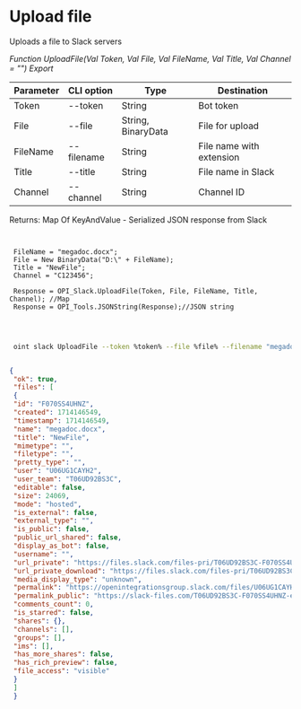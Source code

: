 ﻿---
sidebar_position: 2
---

# Upload file
 Uploads a file to Slack servers


*Function UploadFile(Val Token, Val File, Val FileName, Val Title, Val Channel = "") Export*

 | Parameter | CLI option | Type | Destination |
 |-|-|-|-|
 | Token | --token | String | Bot token |
 | File | --file | String, BinaryData | File for upload |
 | FileName | --filename | String | File name with extension |
 | Title | --title | String | File name in Slack |
 | Channel | --channel | String | Channel ID |

 
 Returns: Map Of KeyAndValue - Serialized JSON response from Slack

```bsl title="Code example"
	
 
 FileName = "megadoc.docx";
 File = New BinaryData("D:\" + FileName);
 Title = "NewFile";
 Channel = "C123456";
 
 Response = OPI_Slack.UploadFile(Token, File, FileName, Title, Channel); //Map
 Response = OPI_Tools.JSONString(Response);//JSON string
 
	
```

```sh title="CLI command example"
 
 oint slack UploadFile --token %token% --file %file% --filename "megadoc.docx" --title %title% --channel "C123456"

```


```json title="Result"

{
 "ok": true,
 "files": [
 {
 "id": "F070SS4UHNZ",
 "created": 1714146549,
 "timestamp": 1714146549,
 "name": "megadoc.docx",
 "title": "NewFile",
 "mimetype": "",
 "filetype": "",
 "pretty_type": "",
 "user": "U06UG1CAYH2",
 "user_team": "T06UD92BS3C",
 "editable": false,
 "size": 24069,
 "mode": "hosted",
 "is_external": false,
 "external_type": "",
 "is_public": false,
 "public_url_shared": false,
 "display_as_bot": false,
 "username": "",
 "url_private": "https://files.slack.com/files-pri/T06UD92BS3C-F070SS4UHNZ/megadoc.docx",
 "url_private_download": "https://files.slack.com/files-pri/T06UD92BS3C-F070SS4UHNZ/download/megadoc.docx",
 "media_display_type": "unknown",
 "permalink": "https://openintegrationsgroup.slack.com/files/U06UG1CAYH2/F070SS4UHNZ/megadoc.docx",
 "permalink_public": "https://slack-files.com/T06UD92BS3C-F070SS4UHNZ-e68bef4a91",
 "comments_count": 0,
 "is_starred": false,
 "shares": {},
 "channels": [],
 "groups": [],
 "ims": [],
 "has_more_shares": false,
 "has_rich_preview": false,
 "file_access": "visible"
 }
 ]
 }

```

